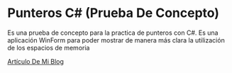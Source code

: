# Punteros C# (Prueba De Concepto)
Es una prueba de concepto para la practica de punteros con C#.  Es una aplicación WinForm para poder mostrar de manera más clara la utilización de los espacios de memoria

[Artículo De Mi Blog](https://lautarocarro.000webhostapp.com/los-punteros-de-c-en-c/)

